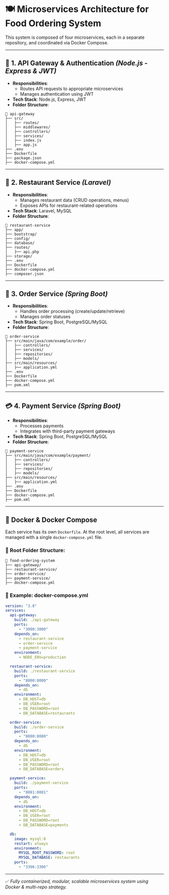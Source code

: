 # 🍽️ Microservices Architecture for Food Ordering System

This system is composed of four microservices, each in a separate repository, and coordinated via Docker Compose.

---

## 🧭 1. API Gateway & Authentication *(Node.js - Express & JWT)*
- **Responsibilities**:
  - Routes API requests to appropriate microservices
  - Manages authentication using JWT
- **Tech Stack**: Node.js, Express, JWT
- **Folder Structure**:

```text
📂 api-gateway
├── src/
│   ├── routes/
│   ├── middlewares/
│   ├── controllers/
│   ├── services/
│   ├── index.js
│   ├── app.js
├── .env
├── Dockerfile
├── package.json
├── docker-compose.yml
```

---

## 🍴 2. Restaurant Service *(Laravel)*
- **Responsibilities**:
  - Manages restaurant data (CRUD operations, menus)
  - Exposes APIs for restaurant-related operations
- **Tech Stack**: Laravel, MySQL
- **Folder Structure**:

```text
📂 restaurant-service
├── app/
├── bootstrap/
├── config/
├── database/
├── routes/
│   ├── api.php
├── storage/
├── .env
├── Dockerfile
├── docker-compose.yml
├── composer.json
```

---

## 🛒 3. Order Service *(Spring Boot)*
- **Responsibilities**:
  - Handles order processing (create/update/retrieve)
  - Manages order statuses
- **Tech Stack**: Spring Boot, PostgreSQL/MySQL
- **Folder Structure**:

```text
📂 order-service
├── src/main/java/com/example/order/
│   ├── controllers/
│   ├── services/
│   ├── repositories/
│   ├── models/
├── src/main/resources/
│   ├── application.yml
├── .env
├── Dockerfile
├── docker-compose.yml
├── pom.xml
```

---

## 💳 4. Payment Service *(Spring Boot)*
- **Responsibilities**:
  - Processes payments
  - Integrates with third-party payment gateways
- **Tech Stack**: Spring Boot, PostgreSQL/MySQL
- **Folder Structure**:

```text
📂 payment-service
├── src/main/java/com/example/payment/
│   ├── controllers/
│   ├── services/
│   ├── repositories/
│   ├── models/
├── src/main/resources/
│   ├── application.yml
├── .env
├── Dockerfile
├── docker-compose.yml
├── pom.xml
```

---

## 🐳 Docker & Docker Compose
Each service has its own `Dockerfile`. At the root level, all services are managed with a single `docker-compose.yml` file.

### 📁 Root Folder Structure:
```text
📂 food-ordering-system
├── api-gateway/
├── restaurant-service/
├── order-service/
├── payment-service/
├── docker-compose.yml
```

### 🧩 Example: docker-compose.yml
```yaml
version: "3.8"
services:
  api-gateway:
    build: ./api-gateway
    ports:
      - "3000:3000"
    depends_on:
      - restaurant-service
      - order-service
      - payment-service
    environment:
      - NODE_ENV=production

  restaurant-service:
    build: ./restaurant-service
    ports:
      - "8000:8000"
    depends_on:
      - db
    environment:
      - DB_HOST=db
      - DB_USER=root
      - DB_PASSWORD=root
      - DB_DATABASE=restaurants

  order-service:
    build: ./order-service
    ports:
      - "8080:8080"
    depends_on:
      - db
    environment:
      - DB_HOST=db
      - DB_USER=root
      - DB_PASSWORD=root
      - DB_DATABASE=orders

  payment-service:
    build: ./payment-service
    ports:
      - "8081:8081"
    depends_on:
      - db
    environment:
      - DB_HOST=db
      - DB_USER=root
      - DB_PASSWORD=root
      - DB_DATABASE=payments

  db:
    image: mysql:8
    restart: always
    environment:
      MYSQL_ROOT_PASSWORD: root
      MYSQL_DATABASE: restaurants
    ports:
      - "3306:3306"
```

---

✅ *Fully containerized, modular, scalable microservices system using Docker & multi-repo strategy.*
